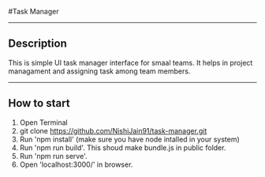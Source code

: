 #Task Manager

--------------------
Description
--------------------
This is simple UI task manager interface for smaal teams. It helps in project managament and assigning task among team members.

--------------------
How to start
--------------------
1. Open Terminal
2. git clone https://github.com/NishiJain91/task-manager.git
3. Run 'npm install' (make sure you have node intalled in your system)
4. Run 'npm run build'. This shoud make bundle.js in public folder.
5. Run 'npm run serve'.
6. Open 'localhost:3000/' in browser.



